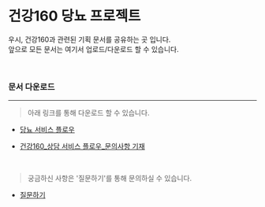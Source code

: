 # 건강160 당뇨 프로젝트
 우시, 건강160과 관련된 기획 문서를 공유하는 곳 입니다.<br>
 앞으로 모든 문서는 여기서 업로드/다운로드 할 수 있습니다.
 
<br>

### 문서 다운로드
---
> 아래 링크를 통해 다운로드 할 수 있습니다.
 - [당뇨 서비스 플로우](https://github.com/ya-chae/H160/raw/master/01%20%EA%B8%B0%ED%9A%8D/%5B%EA%B1%B4%EA%B0%95160%5D%EB%8B%B9%EB%87%A8_Service%20Flow.pptx)
 
 - [건강160_상담 서비스 플로우_문의사항 기재](https://github.com/ya-chae/H160/raw/master/01%20%EA%B8%B0%ED%9A%8D/03.%20%EC%83%81%EB%8B%B4%20%EC%84%9C%EB%B9%84%EC%8A%A4%20Flow_%E5%81%A5%E5%BA%B7160_%EC%83%81%EB%8B%B4%20%EC%84%9C%EB%B9%84%EC%8A%A4%20Flow_2019029.pptx)
 <br>
 
> 궁금하신 사항은 '질문하기'를 통해 문의하실 수 있습니다. 
 - [질문하기](https://github.com/ya-chae/H160/issues/new)
 
 
